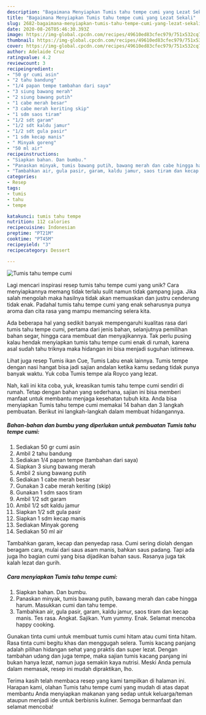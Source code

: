 ```yaml
---
description: "Bagaimana Menyiapkan Tumis tahu tempe cumi yang Lezat Sekali"
title: "Bagaimana Menyiapkan Tumis tahu tempe cumi yang Lezat Sekali"
slug: 2682-bagaimana-menyiapkan-tumis-tahu-tempe-cumi-yang-lezat-sekali
date: 2020-08-26T05:46:30.393Z
image: https://img-global.cpcdn.com/recipes/49610ed83cfec979/751x532cq70/tumis-tahu-tempe-cumi-foto-resep-utama.jpg
thumbnail: https://img-global.cpcdn.com/recipes/49610ed83cfec979/751x532cq70/tumis-tahu-tempe-cumi-foto-resep-utama.jpg
cover: https://img-global.cpcdn.com/recipes/49610ed83cfec979/751x532cq70/tumis-tahu-tempe-cumi-foto-resep-utama.jpg
author: Adelaide Cruz
ratingvalue: 4.2
reviewcount: 3
recipeingredient:
- "50 gr cumi asin"
- "2 tahu bandung"
- "1/4 papan tempe tambahan dari saya"
- "3 siung bawang merah"
- "2 siung bawang putih"
- "1 cabe merah besar"
- "3 cabe merah keriting skip"
- "1 sdm saos tiram"
- "1/2 sdt garam"
- "1/2 sdt kaldu jamur"
- "1/2 sdt gula pasir"
- "1 sdm kecap manis"
- " Minyak goreng"
- "50 ml air"
recipeinstructions:
- "Siapkan bahan. Dan bumbu."
- "Panaskan minyak, tumis bawang putih, bawang merah dan cabe hingga harum. Masukkan cumi dan tahu tempe."
- "Tambahkan air, gula pasir, garam, kaldu jamur, saos tiram dan kecap manis. Tes rasa. Angkat. Sajikan. Yum yummy. Enak. Selamat mencoba happy cooking."
categories:
- Resep
tags:
- tumis
- tahu
- tempe

katakunci: tumis tahu tempe 
nutrition: 112 calories
recipecuisine: Indonesian
preptime: "PT21M"
cooktime: "PT45M"
recipeyield: "3"
recipecategory: Dessert

---
```



![Tumis tahu tempe cumi](https://img-global.cpcdn.com/recipes/49610ed83cfec979/751x532cq70/tumis-tahu-tempe-cumi-foto-resep-utama.jpg)

Lagi mencari inspirasi resep tumis tahu tempe cumi yang unik? Cara menyiapkannya memang tidak terlalu sulit namun tidak gampang juga. Jika salah mengolah maka hasilnya tidak akan memuaskan dan justru cenderung tidak enak. Padahal tumis tahu tempe cumi yang enak seharusnya punya aroma dan cita rasa yang mampu memancing selera kita.

Ada beberapa hal yang sedikit banyak mempengaruhi kualitas rasa dari tumis tahu tempe cumi, pertama dari jenis bahan, selanjutnya pemilihan bahan segar, hingga cara membuat dan menyajikannya. Tak perlu pusing kalau hendak menyiapkan tumis tahu tempe cumi enak di rumah, karena asal sudah tahu triknya maka hidangan ini bisa menjadi suguhan istimewa.

Lihat juga resep Tumis ikan Cue, Tumis Labu enak lainnya. Tumis tempe dengan nasi hangat bisa jadi sajian andalan ketika kamu sedang tidak punya banyak waktu. Yuk coba Tumis tempe ala Royco yang lezat.


Nah, kali ini kita coba, yuk, kreasikan tumis tahu tempe cumi sendiri di rumah. Tetap dengan bahan yang sederhana, sajian ini bisa memberi manfaat untuk membantu menjaga kesehatan tubuh kita. Anda bisa menyiapkan Tumis tahu tempe cumi memakai 14 bahan dan 3 langkah pembuatan. Berikut ini langkah-langkah dalam membuat hidangannya.

<!--inarticleads1-->

##### Bahan-bahan dan bumbu yang diperlukan untuk pembuatan Tumis tahu tempe cumi:

1. Sediakan 50 gr cumi asin
1. Ambil 2 tahu bandung
1. Sediakan 1/4 papan tempe (tambahan dari saya)
1. Siapkan 3 siung bawang merah
1. Ambil 2 siung bawang putih
1. Sediakan 1 cabe merah besar
1. Gunakan 3 cabe merah keriting (skip)
1. Gunakan 1 sdm saos tiram
1. Ambil 1/2 sdt garam
1. Ambil 1/2 sdt kaldu jamur
1. Siapkan 1/2 sdt gula pasir
1. Siapkan 1 sdm kecap manis
1. Sediakan  Minyak goreng
1. Sediakan 50 ml air


Tambahkan garam, kecap dan penyedap rasa. Cumi sering diolah dengan beragam cara, mulai dari saus asam manis, bahkan saus padang. Tapi ada juga lho bagian cumi yang bisa dijadikan bahan saus. Rasanya juga tak kalah lezat dan gurih. 

<!--inarticleads2-->

##### Cara menyiapkan Tumis tahu tempe cumi:

1. Siapkan bahan. Dan bumbu.
1. Panaskan minyak, tumis bawang putih, bawang merah dan cabe hingga harum. Masukkan cumi dan tahu tempe.
1. Tambahkan air, gula pasir, garam, kaldu jamur, saos tiram dan kecap manis. Tes rasa. Angkat. Sajikan. Yum yummy. Enak. Selamat mencoba happy cooking.


Gunakan tinta cumi untuk membuat tumis cumi hitam atau cumi tinta hitam. Rasa tinta cumi begitu khas dan menggugah selera. Tumis kacang panjang adalah pilihan hidangan sehat yang praktis dan super lezat. Dengan tambahan udang dan juga tempe, maka sajian tumis kacang panjang ini bukan hanya lezat, namun juga semakin kaya nutrisi. Meski Anda pemula dalam memasak, resep ini mudah dipraktikan, lho. 

Terima kasih telah membaca resep yang kami tampilkan di halaman ini. Harapan kami, olahan Tumis tahu tempe cumi yang mudah di atas dapat membantu Anda menyiapkan makanan yang sedap untuk keluarga/teman ataupun menjadi ide untuk berbisnis kuliner. Semoga bermanfaat dan selamat mencoba!
